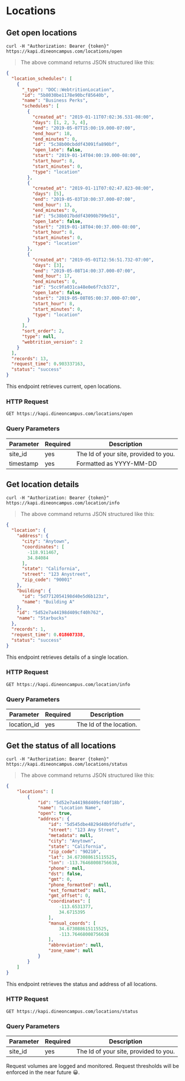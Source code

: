 # Locations

## Get open locations

```shell
curl -H "Authorization: Bearer {token}" https://kapi.dineoncampus.com/locations/open
```

> The above command returns JSON structured like this:

```json
{
  "location_schedules": [
    {
      "_type": "DOC::WebtritionLocation",
      "id": "5b8030be1178e90bcf85640b",
      "name": "Business Perks",
      "schedules": [
        {
          "created_at": "2019-01-11T07:02:36.531-08:00",
          "days": [1, 2, 3, 4],
          "end": "2019-05-07T15:00:19.000-07:00",
          "end_hour": 18,
          "end_minutes": 0,
          "id": "5c38b00cbddf43091fa890bf",
          "open_late": false,
          "start": "2019-01-14T04:00:19.000-08:00",
          "start_hour": 8,
          "start_minutes": 0,
          "type": "location"
        },
        {
          "created_at": "2019-01-11T07:02:47.823-08:00",
          "days": [5],
          "end": "2019-05-03T10:00:37.000-07:00",
          "end_hour": 13,
          "end_minutes": 0,
          "id": "5c38b017bddf43090b799e51",
          "open_late": false,
          "start": "2019-01-18T04:00:37.000-08:00",
          "start_hour": 8,
          "start_minutes": 0,
          "type": "location"
        },
        {
          "created_at": "2019-05-01T12:56:51.732-07:00",
          "days": [3],
          "end": "2019-05-08T14:00:37.000-07:00",
          "end_hour": 17,
          "end_minutes": 0,
          "id": "5cc9fa031ca48e0e6f7cb372",
          "open_late": false,
          "start": "2019-05-08T05:00:37.000-07:00",
          "start_hour": 8,
          "start_minutes": 0,
          "type": "location"
        }
      ],
      "sort_order": 2,
      "type": null,
      "webtrition_version": 2
    }
  ],
  "records": 13,
  "request_time": 0.903337163,
  "status": "success"
}
```

This endpoint retrieves current, open locations.

### HTTP Request

`GET https://kapi.dineoncampus.com/locations/open`

### Query Parameters

| Parameter | Required | Description                           |
| --------- | -------- | ------------------------------------- |
| site_id   | yes      | The Id of your site, provided to you. |
| timestamp | yes      | Formatted as YYYY-MM-DD               |

## Get location details

```shell
curl -H "Authorization: Bearer {token}" https://kapi.dineoncampus.com/location/info
```

> The above command returns JSON structured like this:

```json
{
  "location": {
    "address": {
      "city": "Anytown",
      "coordinates": [
        -118.911467,
        34.84084
      ],
      "state": "California",
      "street": "123 Anystreet",
      "zip_code": "90001"
    },
    "building": {
      "id": "5d7712054198d40e5d6b123z",
      "name": "Building A"
    },
    "id": "5d52e7a44198d409cf40h762",
    "name": "Starbucks"
  },
  "records": 1,
  "request_time": 0.018607338,
  "status": "success"
}
```

This endpoint retrieves details of a single location.

### HTTP Request

`GET https://kapi.dineoncampus.com/location/info`

### Query Parameters

| Parameter   | Required | Description             |
| ----------- | -------- | ----------------------- |
| location_id | yes      | The Id of the location. |

## Get the status of all locations

```shell
curl -H "Authorization: Bearer {token}" https://kapi.dineoncampus.com/locations/status
```

> The above command returns JSON structured like this:

```json
{
    "locations": [
        {
            "id": "5d52e7a44198d409cf40f18b",
            "name": "Location Name",
            "open": true,
            "address": {
                "id": "5d545dbe4829d40b9fdfsdfe",
                "street": "123 Any Street",
                "metadata": null,
                "city": "Anytown",
                "state": "California",
                "zip_code": "90210",
                "lat": 34.673088615115525,
                "lon": -113.76468008756638,
                "phone": null,
                "dst": false,
                "gmt": 0,
                "phone_formatted": null,
                "ext_formatted": null,
                "gmt_offset": 0,
                "coordinates": [
                    -113.6531377,
                    34.6715395
                ],
                "manual_coords": [
                    34.673088615115525,
                    -113.76468008756638
                ],
                "abbreviation": null,
                "zone_name": null
            }
        }
    ]
}
```

This endpoint retrieves the status and address of all locations.

### HTTP Request

`GET https://kapi.dineoncampus.com/locations/status`

### Query Parameters

| Parameter | Required | Description                           |
| --------- | -------- | ------------------------------------- |
| site_id   | yes      | The Id of your site, provided to you. |

<aside class="success">
Request volumes are logged and monitored. Request thresholds will be enforced in the near future 😀.
</aside>
